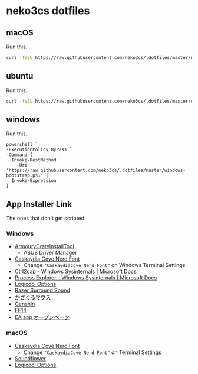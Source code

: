 # neko3cs dotfiles

## macOS

Run this.

```sh
curl -fsSL https://raw.githubusercontent.com/neko3cs/.dotfiles/master/macOS-bootstrap.sh | zsh
```

## ubuntu

Run this.

```sh
curl -fsSL https://raw.githubusercontent.com/neko3cs/.dotfiles/master/ubuntu-bootstrap.sh | bash
```

## windows

Run this.

```pwsh
powershell `
-ExecutionPolicy ByPass `
-Command {
  Invoke-RestMethod `
    -Uri 'https://raw.githubusercontent.com/neko3cs/.dotfiles/master/windows-bootstrap.ps1' |
  Invoke-Expression
}
```

## App Installer Link

The ones that don't get scripted.

### Windows

- [ArmouryCrateInstallTool](https://www.asus.com/supportonly/Armoury%20Crate/HelpDesk_Download/)
  - ASUS Driver Manager
- [Caskaydia Cove Nerd Font](https://www.nerdfonts.com/font-downloads)
  - Change `"CaskaydiaCove Nerd Font"` on Windows Terminal Settings
- [Ctrl2cap - Windows Sysinternals | Microsoft Docs](https://docs.microsoft.com/en-us/sysinternals/downloads/ctrl2cap)
- [Process Explorer - Windows Sysinternals | Microsoft Docs](https://docs.microsoft.com/ja-jp/sysinternals/downloads/process-explorer)
- [Logicool Options](https://www.logicool.co.jp/ja-jp/product/options)
- [Razer Surround Sound](https://www2.razer.com/jp-jp/7.1-surround-sound)
- [かざぐるマウス](https://www.gigafree.net/utility/mouse/kazaguru.html)
- [Genshin](https://genshin.mihoyo.com/ja/download)
- [FF14](https://www.finalfantasyxiv.com/freetrial/download/)
- [EA app オープンベータ](https://www.ea.com/ja-jp/ea-app-beta)

### macOS

- [Caskaydia Cove Nerd Font](https://www.nerdfonts.com/font-downloads)
  - Change `"CaskaydiaCove Nerd Font"` on Terminal Settings
- [Soundflower](https://github.com/mattingalls/Soundflower)
- [Logicool Options](https://www.logicool.co.jp/ja-jp/product/options)
